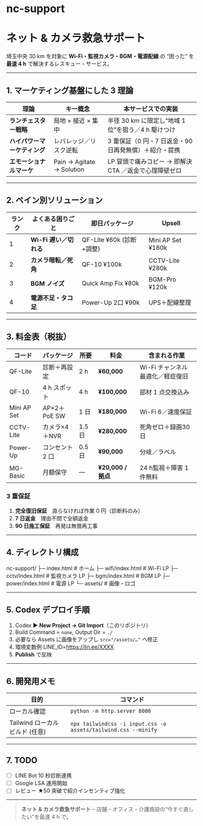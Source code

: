 # nc-support

# ネット & カメラ救急サポート
埼玉中央 30 km を対象に **Wi-Fi・監視カメラ・BGM・電源配線** の “困った” を **最速 4 h** で解決するレスキュー・サービス。

---

## 1. マーケティング基盤にした 3 理論
| 理論 | キー概念 | 本サービスでの実装 |
|------|----------|--------------------|
| **ランチェスター戦略** | 局地 × 接近 × 集中 | 半径 30 km に限定し“地域 1 位”を狙う／4 h 駆けつけ |
| **ハイパワーマーケティング** | レバレッジ／リスク逆転 | 3 重保証（0 円・7 日返金・90 日再発無償）＋紹介・提携 |
| **エモーショナルマーケ** | Pain → Agitate → Solution | LP 冒頭で痛みコピー → 即解決 CTA ／返金で心理障壁ゼロ |

---

## 2. ペイン別ソリューション
| ランク | よくある困りごと | 即日パッケージ | Upsell |
|-------|----------------|---------------|--------|
| 1 | **Wi-Fi 遅い／切れる** | QF-Lite ¥60k (診断+調整) | Mini AP Set ¥180k |
| 2 | **カメラ暗転／死角** | QF-10 ¥100k | CCTV-Lite ¥280k |
| 3 | **BGM ノイズ** | Quick Amp Fix ¥80k | BGM-Pro ¥120k |
| 4 | **電源不足・タコ足** | Power-Up 2口 ¥90k | UPS＋配線整理 |

---

## 3. 料金表（税抜）
| コード | パッケージ | 所要 | 料金 | 含まれる作業 |
|-------|-----------|------|-----|--------------|
| QF-Lite | 診断＋再設定 | 2 h | **¥60,000** | Wi-Fi チャンネル最適化／軽症復旧 |
| QF-10 | 4 h スポット | 4 h | **¥100,000** | 部材 1 点交換込み |
| Mini AP Set | AP×2＋PoE SW | 1 日 | **¥180,000** | Wi-Fi 6／速度保証 |
| CCTV-Lite | カメラ×4＋NVR | 1.5 日 | **¥280,000** | 死角ゼロ＋録画30 日 |
| Power-Up | コンセント 2 口 | 0.5 日 | **¥90,000** | 分岐／ラベル |
| MG-Basic | 月額保守 | ― | **¥20,000 / 拠点** | 24 h監視＋障害 1 件無料 |

### 3 重保証
1. **完全復旧保証**　直らなければ作業 0 円（診断料のみ）  
2. **7 日返金**　理由不問で全額返金  
3. **90 日施工保証**　再発は無償再工事

---

## 4. ディレクトリ構成
nc-support/
├─ index.html         # ホーム
├─ wifi/index.html    # Wi-Fi LP
├─ cctv/index.html    # 監視カメラ LP
├─ bgm/index.html     # BGM LP
├─ power/index.html   # 電源 LP
└─ assets/            # 画像・ロゴ

---

## 5. Codex デプロイ手順
1. Codex ▶ **New Project → Git Import**（このリポジトリ）  
2. Build Command = `none`, Output Dir = `./`  
3. 必要なら Assets に画像をアップし `src="/assets/…"` へ修正  
4. 環境変数例 LINE_ID=https://lin.ee/XXXX
5. **Publish** で反映

---

## 6. 開発用メモ
| 目的 | コマンド |
|------|----------|
| ローカル確認 | `python -m http.server 8000` |
| Tailwind ローカルビルド (任意) | `npx tailwindcss -i input.css -o assets/tailwind.css --minify` |

---

## 7. TODO
- [ ] LINE Bot 10 秒診断連携  
- [ ] Google LSA 運用開始  
- [ ] レビュー ★50 突破で紹介インセンティブ強化

---

> **ネット & カメラ救急サポート** – 店舗・オフィス・介護施設の“今すぐ直したい”を最速 4 h で。
